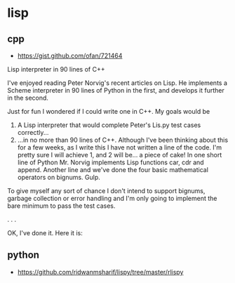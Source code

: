 # lisp

## cpp

* https://gist.github.com/ofan/721464

Lisp interpreter in 90 lines of C++

I've enjoyed reading Peter Norvig's recent articles on Lisp. He implements a Scheme interpreter in 90 lines of Python in the first, and develops it further in the second.

Just for fun I wondered if I could write one in C++. My goals would be

1. A Lisp interpreter that would complete Peter's Lis.py test cases correctly...
2. ...in no more than 90 lines of C++.
Although I've been thinking about this for a few weeks, as I write this I have not written a line of the code. I'm pretty sure I will achieve 1, and 2 will be... a piece of cake!
In one short line of Python Mr. Norvig implements Lisp functions car, cdr and append. Another line and we've done the four basic mathematical operators on bignums. Gulp.

To give myself any sort of chance I don't intend to support bignums, garbage collection or error handling and I'm only going to implement the bare minimum to pass the test cases.

. . .

OK, I've done it. Here it is:

## python

* https://github.com/ridwanmsharif/lispy/tree/master/rlispy